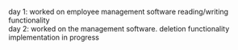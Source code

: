 day 1: worked on employee management software reading/writing functionality <br>
day 2: worked on the management software. deletion functionality implementation in progress <br> 
